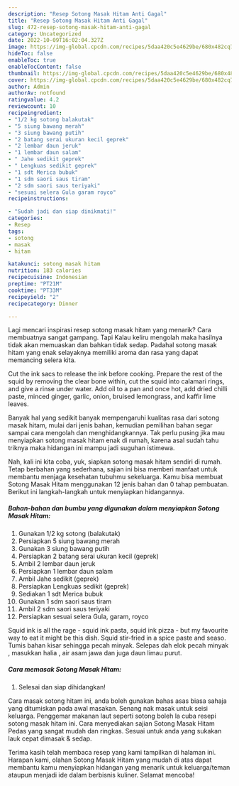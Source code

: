```yaml
---
description: "Resep Sotong Masak Hitam Anti Gagal"
title: "Resep Sotong Masak Hitam Anti Gagal"
slug: 472-resep-sotong-masak-hitam-anti-gagal
category: Uncategorized
date: 2022-10-09T16:02:04.327Z
image: https://img-global.cpcdn.com/recipes/5daa420c5e4629be/680x482cq70/sotong-masak-hitam-foto-resep-utama.jpg
hideToc: false
enableToc: true
enableTocContent: false
thumbnail: https://img-global.cpcdn.com/recipes/5daa420c5e4629be/680x482cq70/sotong-masak-hitam-foto-resep-utama.jpg
cover: https://img-global.cpcdn.com/recipes/5daa420c5e4629be/680x482cq70/sotong-masak-hitam-foto-resep-utama.jpg
author: Admin
authorAv: notfound
ratingvalue: 4.2
reviewcount: 10
recipeingredient:
- "1/2 kg sotong balakutak"
- "5 siung bawang merah"
- "3 siung bawang putih"
- "2 batang serai ukuran kecil geprek"
- "2 lembar daun jeruk"
- "1 lembar daun salam"
- " Jahe sedikit geprek"
- " Lengkuas sedikit geprek"
- "1 sdt Merica bubuk"
- "1 sdm saori saus tiram"
- "2 sdm saori saus teriyaki"
- "sesuai selera Gula garam royco"
recipeinstructions:

- "Sudah jadi dan siap dinikmati!"
categories:
- Resep
tags:
- sotong
- masak
- hitam

katakunci: sotong masak hitam 
nutrition: 183 calories
recipecuisine: Indonesian
preptime: "PT21M"
cooktime: "PT33M"
recipeyield: "2"
recipecategory: Dinner

---
```



Lagi mencari inspirasi resep sotong masak hitam yang menarik? Cara membuatnya sangat gampang. Tapi Kalau keliru mengolah maka hasilnya tidak akan memuaskan dan bahkan tidak sedap. Padahal sotong masak hitam yang enak selayaknya memiliki aroma dan rasa yang dapat memancing selera kita.


Cut the ink sacs to release the ink before cooking. Prepare the rest of the squid by removing the clear bone within, cut the squid into calamari rings, and give a rinse under water. Add oil to a pan and once hot, add dried chilli paste, minced ginger, garlic, onion, bruised lemongrass, and kaffir lime leaves.

Banyak hal yang sedikit banyak mempengaruhi kualitas rasa dari sotong masak hitam, mulai dari jenis bahan, kemudian pemilihan bahan segar sampai cara mengolah dan menghidangkannya. Tak perlu pusing jika mau menyiapkan sotong masak hitam enak di rumah, karena asal sudah tahu triknya maka hidangan ini mampu jadi suguhan istimewa.


Nah, kali ini kita coba, yuk, siapkan sotong masak hitam sendiri di rumah. Tetap berbahan yang sederhana, sajian ini bisa memberi manfaat untuk membantu menjaga kesehatan tubuhmu sekeluarga. Kamu bisa membuat Sotong Masak Hitam menggunakan 12 jenis bahan dan 0 tahap pembuatan. Berikut ini langkah-langkah untuk menyiapkan hidangannya.

<!--inarticleads1-->

##### Bahan-bahan dan bumbu yang digunakan dalam menyiapkan Sotong Masak Hitam:

1. Gunakan 1/2 kg sotong (balakutak)
1. Persiapkan 5 siung bawang merah
1. Gunakan 3 siung bawang putih
1. Persiapkan 2 batang serai ukuran kecil (geprek)
1. Ambil 2 lembar daun jeruk
1. Persiapkan 1 lembar daun salam
1. Ambil  Jahe sedikit (geprek)
1. Persiapkan  Lengkuas sedikit (geprek)
1. Sediakan 1 sdt Merica bubuk
1. Gunakan 1 sdm saori saus tiram
1. Ambil 2 sdm saori saus teriyaki
1. Persiapkan sesuai selera Gula, garam, royco


Squid ink is all the rage - squid ink pasta, squid ink pizza - but my favourite way to eat it might be this dish. Squid stir-fried in a spice paste and seaso. Tumis bahan kisar sehingga pecah minyak. Selepas dah elok pecah minyak , masukkan halia , air asam jawa dan juga daun limau purut. 

<!--inarticleads2-->

##### Cara memasak Sotong Masak Hitam:


1. Selesai dan siap dihidangkan!

Cara masak sotong hitam ini, anda boleh gunakan bahas asas biasa sahaja yang ditumiskan pada awal masakan. Senang nak masak untuk seisi keluarga. Penggemar makanan laut seperti sotong boleh la cuba resepi sotong masak hitam ini. Cara menyediakan sajian Sotong Masak Hitam Pedas yang sangat mudah dan ringkas. Sesuai untuk anda yang sukakan lauk cepat dimasak &amp; sedap. 

Terima kasih telah membaca resep yang kami tampilkan di halaman ini. Harapan kami, olahan Sotong Masak Hitam yang mudah di atas dapat membantu kamu menyiapkan hidangan yang menarik untuk keluarga/teman ataupun menjadi ide dalam berbisnis kuliner. Selamat mencoba!

